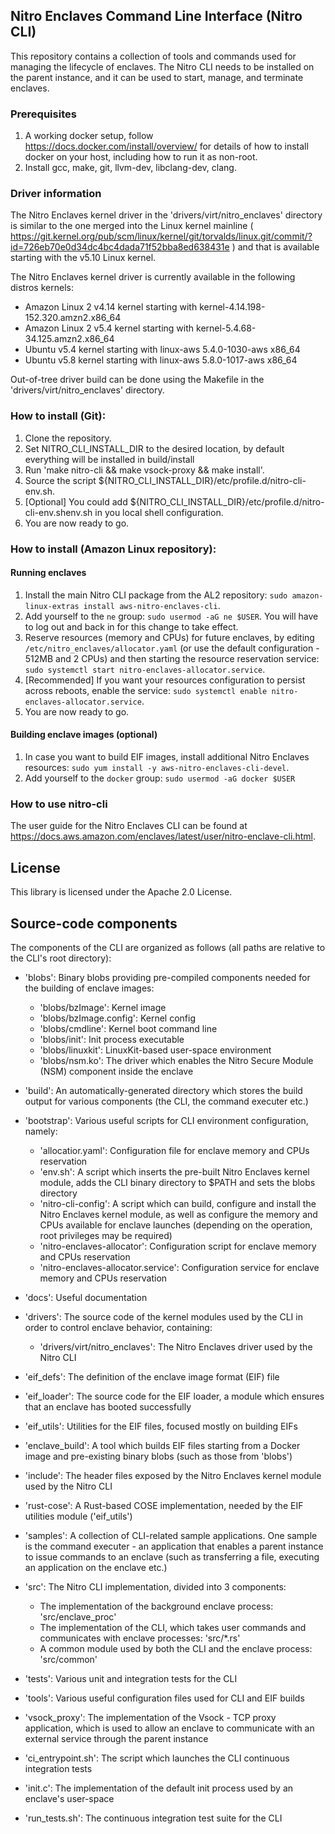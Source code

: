 ## Nitro Enclaves Command Line Interface (Nitro CLI)

This repository contains a collection of tools and commands used for managing the lifecycle of enclaves. The Nitro CLI needs to be installed on the parent instance, and it can be used to start, manage, and terminate enclaves.  

### Prerequisites
  1. A working docker setup, follow https://docs.docker.com/install/overview/ for details of how to install docker on your host, including how to run it as non-root.
  2. Install gcc, make, git, llvm-dev, libclang-dev, clang.

### Driver information
  The Nitro Enclaves kernel driver in the 'drivers/virt/nitro_enclaves' directory is similar to the one merged into the Linux kernel mainline ( https://git.kernel.org/pub/scm/linux/kernel/git/torvalds/linux.git/commit/?id=726eb70e0d34dc4bc4dada71f52bba8ed638431e ) and that is available starting with the v5.10 Linux kernel.

  The Nitro Enclaves kernel driver is currently available in the following distros kernels:

  - Amazon Linux 2 v4.14 kernel starting with kernel-4.14.198-152.320.amzn2.x86_64
  - Amazon Linux 2 v5.4 kernel starting with kernel-5.4.68-34.125.amzn2.x86_64
  - Ubuntu v5.4 kernel starting with linux-aws 5.4.0-1030-aws x86_64
  - Ubuntu v5.8 kernel starting with linux-aws 5.8.0-1017-aws x86_64

  Out-of-tree driver build can be done using the Makefile in the 'drivers/virt/nitro_enclaves' directory.

### How to install (Git):
  1. Clone the repository.
  2. Set NITRO_CLI_INSTALL_DIR to the desired location, by default everything will be installed in build/install
  3. Run 'make nitro-cli && make vsock-proxy && make install'.
  4. Source the script ${NITRO_CLI_INSTALL_DIR}/etc/profile.d/nitro-cli-env.sh.
  5. [Optional] You could add ${NITRO_CLI_INSTALL_DIR}/etc/profile.d/nitro-cli-env.shenv.sh in you local shell configuration.
  6. You are now ready to go.

### How to install (Amazon Linux repository):
#### Running enclaves
  1. Install the main Nitro CLI package from the AL2 repository: `sudo
     amazon-linux-extras install aws-nitro-enclaves-cli`.
  2. Add yourself to the `ne` group: `sudo usermod -aG ne $USER`. You will
     have to log out and back in for this change to take effect.
  3. Reserve resources (memory and CPUs) for future enclaves, by editing
     `/etc/nitro_enclaves/allocator.yaml` (or use the default configuration -
512MB and 2 CPUs) and then starting the resource reservation service: `sudo
systemctl start nitro-enclaves-allocator.service`.
  4. [Recommended] If you want your resources configuration to persist across
     reboots, enable the service: `sudo systemctl enable
nitro-enclaves-allocator.service`.
  5. You are now ready to go.

#### Building enclave images (optional)
  1. In case you want to build EIF images, install additional Nitro Enclaves
     resources: `sudo yum install -y aws-nitro-enclaves-cli-devel`.
  2. Add yourself to the `docker` group: `sudo usermod -aG docker $USER`

### How to use nitro-cli
  The user guide for the Nitro Enclaves CLI can be found at https://docs.aws.amazon.com/enclaves/latest/user/nitro-enclave-cli.html.

## License
  This library is licensed under the Apache 2.0 License.

## Source-code components
  The components of the CLI are organized as follows (all paths are relative to the CLI's root directory):

  - 'blobs': Binary blobs providing pre-compiled components needed for the building of enclave images:
      - 'blobs/bzImage': Kernel image
      - 'blobs/bzImage.config': Kernel config
      - 'blobs/cmdline': Kernel boot command line
      - 'blobs/init': Init process executable
      - 'blobs/linuxkit': LinuxKit-based user-space environment
      - 'blobs/nsm.ko': The driver which enables the Nitro Secure Module (NSM) component inside the enclave

  - 'build': An automatically-generated directory which stores the build output for various components (the CLI, the command executer etc.)

  - 'bootstrap': Various useful scripts for CLI environment configuration, namely:
      - 'allocatior.yaml': Configuration file for enclave memory and CPUs reservation
      - 'env.sh': A script which inserts the pre-built Nitro Enclaves kernel module, adds the CLI binary directory to $PATH and sets the blobs directory
      - 'nitro-cli-config': A script which can build, configure and install the Nitro Enclaves kernel module, as well as configure the memory and CPUs available for enclave launches (depending on the operation, root privileges may be required)
      - 'nitro-enclaves-allocator': Configuration script for enclave memory and CPUs reservation
      - 'nitro-enclaves-allocator.service': Configuration service for enclave memory and CPUs reservation

  - 'docs': Useful documentation

  - 'drivers': The source code of the kernel modules used by the CLI in order to control enclave behavior, containing:
      - 'drivers/virt/nitro_enclaves': The Nitro Enclaves driver used by the Nitro CLI

  - 'eif_defs': The definition of the enclave image format (EIF) file

  - 'eif_loader': The source code for the EIF loader, a module which ensures that an enclave has booted successfully

  - 'eif_utils': Utilities for the EIF files, focused mostly on building EIFs

  - 'enclave_build': A tool which builds EIF files starting from a Docker image and pre-existing binary blobs (such as those from 'blobs')

  - 'include': The header files exposed by the Nitro Enclaves kernel module used by the Nitro CLI

  - 'rust-cose': A Rust-based COSE implementation, needed by the EIF utilities module ('eif_utils')

  - 'samples': A collection of CLI-related sample applications. One sample is the command executer - an application that enables a parent instance to issue commands to an enclave (such as transferring a file, executing an application on the enclave etc.)

  - 'src': The Nitro CLI implementation, divided into 3 components:
      - The implementation of the background enclave process: 'src/enclave_proc'
      - The implementation of the CLI, which takes user commands and communicates with enclave processes: 'src/*.rs'
      - A common module used by both the CLI and the enclave process: 'src/common'

  - 'tests': Various unit and integration tests for the CLI

  - 'tools': Various useful configuration files used for CLI and EIF builds

  - 'vsock_proxy': The implementation of the Vsock - TCP proxy application, which is used to allow an enclave to communicate with an external service through the parent instance

  - 'ci_entrypoint.sh': The script which launches the CLI continuous integration tests

  - 'init.c': The implementation of the default init process used by an enclave's user-space

  - 'run_tests.sh': The continuous integration test suite for the CLI
